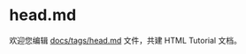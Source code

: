 head.md
===

欢迎您编辑 <a target="__blank" href="https://github.com/jaywcjlove/html-tutorial/blob/master/docs/tags/head.md">docs/tags/head.md</a> 文件，共建 HTML Tutorial 文档。